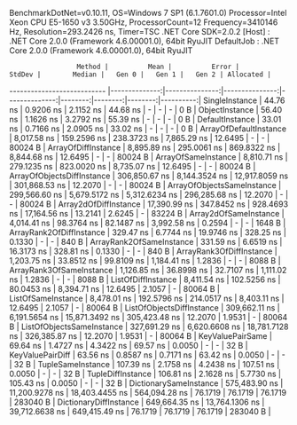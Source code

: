 
BenchmarkDotNet=v0.10.11, OS=Windows 7 SP1 (6.1.7601.0)
Processor=Intel Xeon CPU E5-1650 v3 3.50GHz, ProcessorCount=12
Frequency=3410146 Hz, Resolution=293.2426 ns, Timer=TSC
.NET Core SDK=2.0.2
  [Host]     : .NET Core 2.0.0 (Framework 4.6.00001.0), 64bit RyuJIT
  DefaultJob : .NET Core 2.0.0 (Framework 4.6.00001.0), 64bit RyuJIT


                     Method |          Mean |          Error |         StdDev |        Median |   Gen 0 |   Gen 1 |   Gen 2 | Allocated |
--------------------------- |--------------:|---------------:|---------------:|--------------:|--------:|--------:|--------:|----------:|
             SingleInstance |      44.76 ns |      0.9206 ns |      2.1152 ns |      44.68 ns |       - |       - |       - |       0 B |
             ObjectInstance |      56.40 ns |      1.1626 ns |      3.2792 ns |      55.39 ns |       - |       - |       - |       0 B |
            DefaultInstance |      33.01 ns |      0.7166 ns |      2.0905 ns |      33.02 ns |       - |       - |       - |       0 B |
     ArrayOfDefaultInstance |   8,017.58 ns |    159.2596 ns |    238.3723 ns |   7,865.29 ns | 12.6495 |       - |       - |   80024 B |
        ArrayOfDiffInstance |   8,895.89 ns |    295.0061 ns |    869.8322 ns |   8,844.68 ns | 12.6495 |       - |       - |   80024 B |
        ArrayOfSameInstance |   8,810.71 ns |    279.1235 ns |    823.0020 ns |   8,735.07 ns | 12.6495 |       - |       - |   80024 B |
 ArrayOfObjectsDiffInstance | 306,850.67 ns |  8,144.3524 ns | 12,917.8059 ns | 301,868.53 ns | 12.2070 |       - |       - |   80024 B |
 ArrayOfObjectsSameInstance | 299,566.60 ns |  5,679.5172 ns |  5,312.6234 ns | 296,285.68 ns | 12.2070 |       - |       - |   80024 B |
      Array2dOfDiffInstance |  17,390.99 ns |    347.8452 ns |    928.4693 ns |  17,164.56 ns | 13.2141 |  2.6245 |       - |   83224 B |
      Array2dOfSameInstance |   4,014.41 ns |     98.3764 ns |     82.1487 ns |   3,992.58 ns |  0.2594 |       - |       - |    1648 B |
   ArrayRank2OfDiffInstance |     329.47 ns |      6.7744 ns |     19.9746 ns |     328.25 ns |  0.1330 |       - |       - |     840 B |
   ArrayRank2OfSameInstance |     331.59 ns |      6.6519 ns |     16.3173 ns |     328.81 ns |  0.1330 |       - |       - |     840 B |
   ArrayRank3OfDiffInstance |   1,203.75 ns |     33.8512 ns |     99.8109 ns |   1,184.41 ns |  1.2836 |       - |       - |    8088 B |
   ArrayRank3OfSameInstance |   1,126.85 ns |     36.8998 ns |     32.7107 ns |   1,111.02 ns |  1.2836 |       - |       - |    8088 B |
         ListOfDiffInstance |   8,411.54 ns |    102.5256 ns |     80.0453 ns |   8,394.71 ns | 12.6495 |  2.1057 |       - |   80064 B |
         ListOfSameInstance |   8,478.01 ns |    192.5796 ns |    214.0517 ns |   8,403.11 ns | 12.6495 |  2.1057 |       - |   80064 B |
  ListOfObjectsDiffInstance | 309,662.11 ns |  6,191.5654 ns | 15,871.3492 ns | 305,423.48 ns | 12.2070 |  1.9531 |       - |   80064 B |
  ListOfObjectsSameInstance | 327,691.29 ns |  6,620.6608 ns | 18,781.7128 ns | 326,385.87 ns | 12.2070 |  1.9531 |       - |   80064 B |
           KeyValuePairSame |      69.64 ns |      1.4727 ns |      4.3422 ns |      69.57 ns |  0.0050 |       - |       - |      32 B |
           KeyValuePairDiff |      63.56 ns |      0.8587 ns |      0.7171 ns |      63.42 ns |  0.0050 |       - |       - |      32 B |
          TupleSameInstance |     107.39 ns |      2.1758 ns |      4.2438 ns |     107.51 ns |  0.0050 |       - |       - |      32 B |
          TupleDiffInstance |     106.81 ns |      2.1628 ns |      5.7730 ns |     105.43 ns |  0.0050 |       - |       - |      32 B |
     DictionarySameInstance | 575,483.90 ns | 11,200.9278 ns | 18,403.4455 ns | 564,094.28 ns | 76.1719 | 76.1719 | 76.1719 |  283040 B |
     DictionaryDiffInstance | 649,664.35 ns | 13,764.1306 ns | 39,712.6638 ns | 649,415.49 ns | 76.1719 | 76.1719 | 76.1719 |  283040 B |
